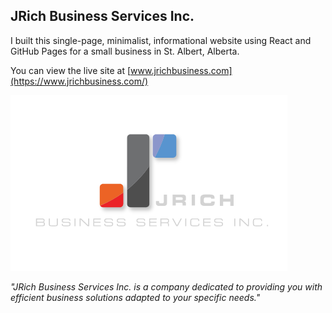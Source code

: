 ## JRich Business Services Inc.

I built this single-page, minimalist, informational website using React and GitHub Pages for a small business in St. Albert, Alberta.

You can view the live site at [www.jrichbusiness.com](https://www.jrichbusiness.com/)

![JRich Logo](src/images/JRICH-brand-readme.png)

*"JRich Business Services Inc. is a company dedicated to providing you with efficient business solutions adapted to your specific needs."*
